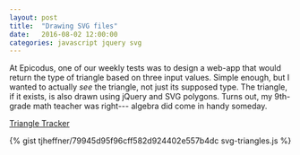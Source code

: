 ```yaml
---
layout: post
title:  "Drawing SVG files"
date:   2016-08-02 12:00:00
categories: javascript jquery svg
---
```


At Epicodus, one of our weekly tests was to design a web-app that would return the type of triangle based on three input values.
Simple enough, but I wanted to actually _see_ the triangle, not just its supposed type. The triangle,
if it exists, is also drawn using jQuery and SVG polygons. Turns out, my 9th-grade math teacher was right--- algebra did come in handy someday.

<a href="{{ site.url }}/assets/triangles/" target="_blank">Triangle Tracker</a>

{% gist tjheffner/79945d95f96cff582d924402e557b4dc svg-triangles.js %}
